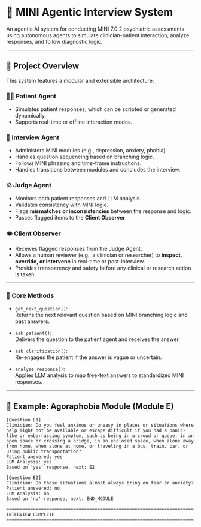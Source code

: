 # 🧠 MINI Agentic Interview System

An agentic AI system for conducting MINI 7.0.2 psychiatric assessments using autonomous agents to simulate clinician-patient interaction, analyze responses, and follow diagnostic logic.

---

## 🚀 Project Overview

This system features a modular and extensible architecture:

### 🧑‍⚕️ Patient Agent
- Simulates patient responses, which can be scripted or generated dynamically.
- Supports real-time or offline interaction modes.

### 💬 Interview Agent
- Administers MINI modules (e.g., depression, anxiety, phobia).
- Handles question sequencing based on branching logic.
- Follows MINI phrasing and time-frame instructions.
- Handles transitions between modules and concludes the interview.

### ⚖️ Judge Agent
- Monitors both patient responses and LLM analysis.
- Validates consistency with MINI logic.
- Flags **mismatches or inconsistencies** between the response and logic.
- Passes flagged items to the **Client Observer**.

### 👁️ Client Observer
- Receives flagged responses from the Judge Agent.
- Allows a human reviewer (e.g., a clinician or researcher) to **inspect, override, or intervene** in real-time or post-interview.
- Provides transparency and safety before any clinical or research action is taken.

---

### 🔧 Core Methods

- `get_next_question()`:  
  Returns the next relevant question based on MINI branching logic and past answers.

- `ask_patient()`:  
  Delivers the question to the patient agent and receives the answer.

- `ask_clarification()`:  
  Re-engages the patient if the answer is vague or uncertain.

- `analyze_response()`:  
  Applies LLM analysis to map free-text answers to standardized MINI responses.

---

## 🧪 Example: Agoraphobia Module (Module E)

```text
[Question E1]
Clinician: Do you feel anxious or uneasy in places or situations where help might not be available or escape difficult if you had a panic-like or embarrassing symptom, such as being in a crowd or queue, in an open space or crossing a bridge, in an enclosed space, when alone away from home, when alone at home, or traveling in a bus, train, car, or using public transportation?
Patient answered: yes
LLM Analysis: yes
Based on 'yes' response, next: E2

[Question E2]
Clinician: Do these situations almost always bring on fear or anxiety?
Patient answered: no
LLM Analysis: no
Based on 'no' response, next: END_MODULE

======================================================================
INTERVIEW COMPLETE
======================================================================